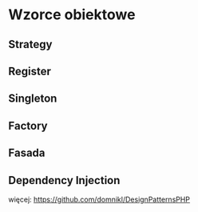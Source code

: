 # Wzorce obiektowe

## Strategy

## Register

## Singleton

## Factory

## Fasada

## Dependency Injection


więcej:
https://github.com/domnikl/DesignPatternsPHP